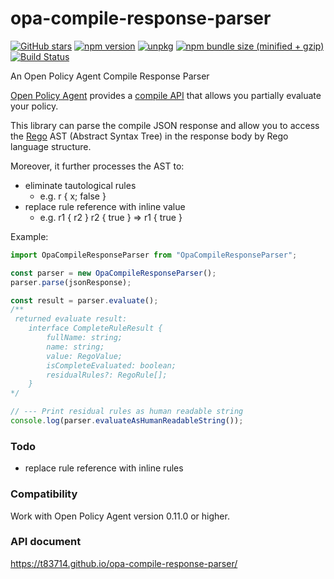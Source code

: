 # opa-compile-response-parser

[![GitHub stars](https://img.shields.io/github/stars/t83714/opa-compile-response-parser.svg?style=social&label=Star&maxAge=2592000)](https://github.com/t83714/opa-compile-response-parser)
[![npm version](https://img.shields.io/npm/v/opa-compile-response-parser.svg)](https://www.npmjs.com/package/opa-compile-response-parser)
[![unpkg](https://img.shields.io/badge/unpkg-latest-blue.svg)](https://unpkg.com/opa-compile-response-parser)
[![npm bundle size (minified + gzip)](https://img.shields.io/bundlephobia/minzip/opa-compile-response-parser.svg)](https://bundlephobia.com/result?p=opa-compile-response-parser)
[![Build Status](https://travis-ci.org/t83714/opa-compile-response-parser.svg?branch=master)](https://travis-ci.org/t83714/opa-compile-response-parser)

An Open Policy Agent Compile Response Parser

[Open Policy Agent](https://www.openpolicyagent.org/) provides a [compile API](https://www.openpolicyagent.org/docs/latest/rest-api/#compile-api) that allows you partially evaluate your policy. 

This library can parse the compile JSON response and allow you to access the [Rego](https://www.openpolicyagent.org/docs/latest/how-do-i-write-policies/#what-is-rego) AST (Abstract Syntax Tree) in the response body by Rego language structure.

Moreover, it further processes the AST to:
- eliminate tautological rules 
  - e.g. r { x; false }
- replace rule reference with inline value
  - e.g. r1 { r2 } r2 { true } => r1 { true }

Example:
```typescript
import OpaCompileResponseParser from "OpaCompileResponseParser";

const parser = new OpaCompileResponseParser();
parser.parse(jsonResponse);

const result = parser.evaluate();
/**
 returned evaluate result:
    interface CompleteRuleResult {
        fullName: string;
        name: string;
        value: RegoValue;
        isCompleteEvaluated: boolean;
        residualRules?: RegoRule[];
    }
*/

// --- Print residual rules as human readable string
console.log(parser.evaluateAsHumanReadableString());
```

### Todo

- replace rule reference with inline rules

### Compatibility

Work with Open Policy Agent version 0.11.0 or higher.

### API document

https://t83714.github.io/opa-compile-response-parser/